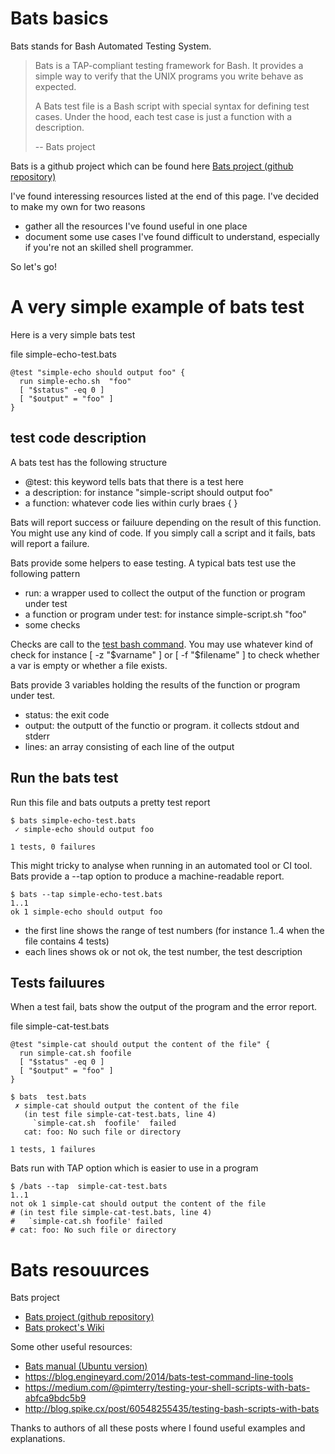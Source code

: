 # Bats basics

Bats stands for Bash Automated Testing System.


> Bats is a TAP-compliant testing framework for Bash. It provides a simple way to verify that the UNIX programs you write behave as expected.
>
>A Bats test file is a Bash script with special syntax for defining test cases. Under the hood, each test case is just a function with a description.
>
>-- Bats project

Bats is a github project which can be found here  [Bats project (github repository)](https://github.com/sstephenson/bats)

I've found interessing resources listed at the end of this page. I've decided to make my own for two reasons

- gather all the resources I've found useful in one place
- document some use cases I've found difficult to understand, especially if you're not an skilled shell programmer.


So let's go!

# A very simple example of bats test

Here is a very simple bats test


file simple-echo-test.bats

```
@test "simple-echo should output foo" {
  run simple-echo.sh  "foo"
  [ "$status" -eq 0 ]
  [ "$output" = "foo" ]
}
```

## test code description

A bats test has the following structure

- @test: this keyword tells bats that there is a test here
- a description: for instance "simple-script should output foo"
- a function: whatever code lies within curly braes { }

Bats will report success or failuure depending on the result of this function. You might use any kind of code. If you simply call a script and it fails, bats will report a failure.

Bats provide some helpers to ease testing. A typical bats test use the following pattern

- run: a wrapper used to collect the output of the function or program under test
- a function or program under test: for instance simple-script.sh  "foo"
- some checks

Checks are call to the [test bash command](http://manpages.ubuntu.com/manpages/xenial/man1/test.1.html).
You may use whatever kind of check for instance [ -z "$varname" ] or [ -f "$filename" ] to check whether a var is empty or whether a file exists.

Bats provide 3 variables holding the results of the function or program under test.

- status: the exit code
- output: the outputt of the functio or program. it collects stdout and stderr
- lines: an array consisting of each line of the output


## Run the bats test

Run this file and bats outputs a pretty test report

```
$ bats simple-echo-test.bats
 ✓ simple-echo should output foo

1 tests, 0 failures
```

This might tricky to analyse when running in an automated tool or CI tool. Bats provide a --tap option to produce a machine-readable report.

```
$ bats --tap simple-echo-test.bats
1..1
ok 1 simple-echo should output foo
```

- the first line shows the range of test numbers (for instance 1..4 when the file contains 4 tests)
- each lines shows ok or not ok, the test number, the test description


## Tests failuures

When a test fail, bats show the output of the program and the error report.


file simple-cat-test.bats

```
@test "simple-cat should output the content of the file" {
  run simple-cat.sh foofile
  [ "$status" -eq 0 ]
  [ "$output" = "foo" ]
}

```


```
$ bats  test.bats
 ✗ simple-cat should output the content of the file
   (in test file simple-cat-test.bats, line 4)
     `simple-cat.sh  foofile'  failed
   cat: foo: No such file or directory

1 tests, 1 failures
```


Bats run with TAP option which is easier to use in a program
```
$ /bats --tap  simple-cat-test.bats
1..1
not ok 1 simple-cat should output the content of the file
# (in test file simple-cat-test.bats, line 4)
#   `simple-cat.sh foofile' failed
# cat: foo: No such file or directory
```


# Bats resouurces

Bats project
- [Bats project (github repository)](https://github.com/sstephenson/bats)
- [Bats prokect's Wiki](https://github.com/sstephenson/bats/wiki)

Some other useful resources:

- [Bats manual (Ubuntu version)](http://manpages.ubuntu.com/manpages/yakkety/man7/bats.7.html)
- https://blog.engineyard.com/2014/bats-test-command-line-tools
- https://medium.com/@pimterry/testing-your-shell-scripts-with-bats-abfca9bdc5b9
- http://blog.spike.cx/post/60548255435/testing-bash-scripts-with-bats

Thanks to authors of all these posts where I found useful examples and explanations.


